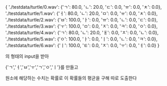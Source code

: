 {
  './testdata/turtle/0.wav': {'ㄱ': 80.0, 'ㄴ': 20.0, 'ㄷ': 0.0, 'ㅠ': 0.0, 'ㅊ': 0.0},  
  './testdata/turtle/1.wav': {'ㅓ': 80.0, 'ㄴ': 20.0, 'ㅁ': 0.0, 'ㅠ': 0.0, 'ㅊ': 0.0},  
  './testdata/turtle/2.wav': {'ㅂ': 100.0, 'ㅏ': 0.0, 'ㅠ': 0.0, 'ㄴ': 0.0, 'ㄷ': 0.0},  
  './testdata/turtle/3.wav': {'ㅜ': 100.0, 'ㅁ': 0.0, 'ㅈ': 0.0, 'ㅋ': 0.0, 'ㅇ': 0.0},  
  './testdata/turtle/4.wav': {'ㄱ': 80.0, 'ㄴ': 20.0, 'ㅐ': 0.0, 'ㅈ': 0.0, 'ㄴ': 0.0},  
  './testdata/turtle/5.wav': {'ㅇ': 100.0, 'ㅏ': 0.0, 'ㅣ': 0.0, 'ㄴ': 0.0, 'ㅋ': 0.0},  
  './testdata/turtle/6.wav': {'ㅣ': 100.0, 'ㅌ': 0.0, 'ㅈ': 0.0, 'ㅜ': 0.0, 'ㅕ': 0.0}
}

의 형태의 input을 받아

{'ㄱ','ㅓ','ㅂ','ㅜ','ㄱ','ㅇ','ㅣ'}를 만들고

원소에 해당하는 수치는 확률로 이 확률들의 평균을 구해 따로 도출한다
